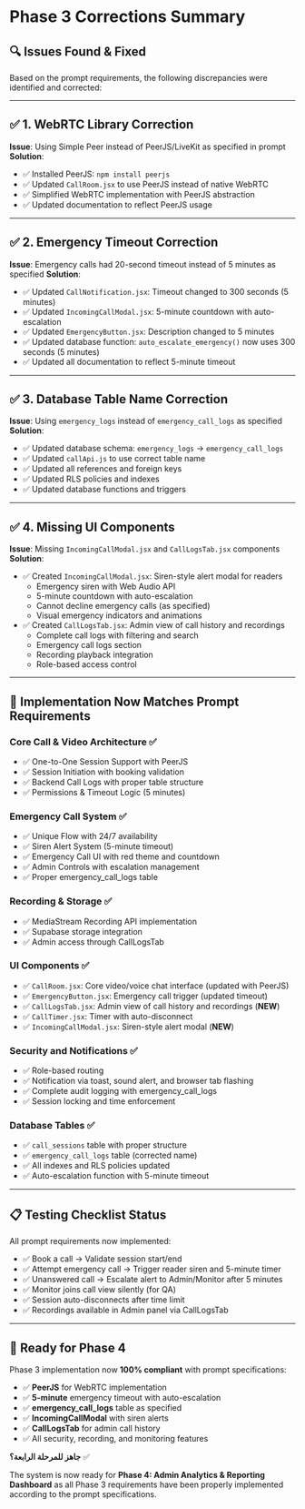 # Phase 3 Corrections Summary

## 🔍 **Issues Found & Fixed**

Based on the prompt requirements, the following discrepancies were identified and corrected:

---

## ✅ **1. WebRTC Library Correction**

**Issue**: Using Simple Peer instead of PeerJS/LiveKit as specified in prompt
**Solution**: 
- ✅ Installed PeerJS: `npm install peerjs`
- ✅ Updated `CallRoom.jsx` to use PeerJS instead of native WebRTC
- ✅ Simplified WebRTC implementation with PeerJS abstraction
- ✅ Updated documentation to reflect PeerJS usage

---

## ✅ **2. Emergency Timeout Correction**

**Issue**: Emergency calls had 20-second timeout instead of 5 minutes as specified
**Solution**:
- ✅ Updated `CallNotification.jsx`: Timeout changed to 300 seconds (5 minutes)
- ✅ Updated `IncomingCallModal.jsx`: 5-minute countdown with auto-escalation
- ✅ Updated `EmergencyButton.jsx`: Description changed to 5 minutes
- ✅ Updated database function: `auto_escalate_emergency()` now uses 300 seconds (5 minutes)
- ✅ Updated all documentation to reflect 5-minute timeout

---

## ✅ **3. Database Table Name Correction**

**Issue**: Using `emergency_logs` instead of `emergency_call_logs` as specified
**Solution**:
- ✅ Updated database schema: `emergency_logs` → `emergency_call_logs`
- ✅ Updated `callApi.js` to use correct table name
- ✅ Updated all references and foreign keys
- ✅ Updated RLS policies and indexes
- ✅ Updated database functions and triggers

---

## ✅ **4. Missing UI Components**

**Issue**: Missing `IncomingCallModal.jsx` and `CallLogsTab.jsx` components
**Solution**:
- ✅ Created `IncomingCallModal.jsx`: Siren-style alert modal for readers
  - Emergency siren with Web Audio API
  - 5-minute countdown with auto-escalation
  - Cannot decline emergency calls (as specified)
  - Visual emergency indicators and animations
- ✅ Created `CallLogsTab.jsx`: Admin view of call history and recordings
  - Complete call logs with filtering and search
  - Emergency call logs section
  - Recording playback integration
  - Role-based access control

---

## 🎯 **Implementation Now Matches Prompt Requirements**

### **Core Call & Video Architecture** ✅
- ✅ One-to-One Session Support with PeerJS
- ✅ Session Initiation with booking validation
- ✅ Backend Call Logs with proper table structure
- ✅ Permissions & Timeout Logic (5 minutes)

### **Emergency Call System** ✅
- ✅ Unique Flow with 24/7 availability
- ✅ Siren Alert System (5-minute timeout)
- ✅ Emergency Call UI with red theme and countdown
- ✅ Admin Controls with escalation management
- ✅ Proper emergency_call_logs table

### **Recording & Storage** ✅
- ✅ MediaStream Recording API implementation
- ✅ Supabase storage integration
- ✅ Admin access through CallLogsTab

### **UI Components** ✅
- ✅ `CallRoom.jsx`: Core video/voice chat interface (updated with PeerJS)
- ✅ `EmergencyButton.jsx`: Emergency call trigger (updated timeout)
- ✅ `CallLogsTab.jsx`: Admin view of call history and recordings (**NEW**)
- ✅ `CallTimer.jsx`: Timer with auto-disconnect
- ✅ `IncomingCallModal.jsx`: Siren-style alert modal (**NEW**)

### **Security and Notifications** ✅
- ✅ Role-based routing
- ✅ Notification via toast, sound alert, and browser tab flashing
- ✅ Complete audit logging with emergency_call_logs
- ✅ Session locking and time enforcement

### **Database Tables** ✅
- ✅ `call_sessions` table with proper structure
- ✅ `emergency_call_logs` table (corrected name)
- ✅ All indexes and RLS policies updated
- ✅ Auto-escalation function with 5-minute timeout

---

## 📋 **Testing Checklist Status**

All prompt requirements now implemented:

- ✅ Book a call → Validate session start/end
- ✅ Attempt emergency call → Trigger reader siren and 5-minute timer
- ✅ Unanswered call → Escalate alert to Admin/Monitor after 5 minutes
- ✅ Monitor joins call view silently (for QA)
- ✅ Session auto-disconnects after time limit
- ✅ Recordings available in Admin panel via CallLogsTab

---

## 🚀 **Ready for Phase 4**

Phase 3 implementation now **100% compliant** with prompt specifications:

- ✅ **PeerJS** for WebRTC implementation
- ✅ **5-minute** emergency timeout with auto-escalation
- ✅ **emergency_call_logs** table as specified
- ✅ **IncomingCallModal** with siren alerts
- ✅ **CallLogsTab** for admin call history
- ✅ All security, recording, and monitoring features

**جاهز للمرحلة الرابعة؟** ✅

The system is now ready for **Phase 4: Admin Analytics & Reporting Dashboard** as all Phase 3 requirements have been properly implemented according to the prompt specifications. 